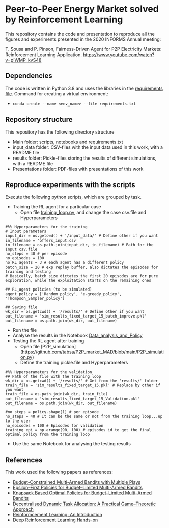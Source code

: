 # Peer-to-Peer Energy Market solved by Reinforcement Learning 
This repository contains the code and presentation to reproduce all the figures and experiments presented in the 2020 INFORMS Annual meeting:

T. Sousa and P. Pinson, Fairness-Driven Agent for P2P Electricity Markets: Reinforcement Learning Application. https://www.youtube.com/watch?v=pIWMP_kvS48

## Dependencies
The code is written in Python 3.8 and uses the libraries in the [requirements file](https://github.com/tabsa/P2P_market_MAD/blob/main/requirements.txt).
Command for creating a virtual environment:
 - ```conda create --name <env_name> --file requirements.txt```

## Repository structure
This repository has the following directory structure
- Main folder: scripts, notebooks and requirements.txt
- input_data folder: CSV-files with the input data used in this work, with a README file
- results folder: Pickle-files storing the results of different simulations, with a README file
- Presentations folder: PDF-files with presentations of this work

## Reproduce experiments with the scripts
Execute the following python scripts, which are grouped by task.
 - Training the RL agent for a particular case 
    - Open file [training_loop.py](https://github.com/tabsa/P2P_market_MAD/blob/main/training_loop.py), and change the case csv.file and Hyperparameters
```
#%% Hyperparameters for the training
# Input parameters
input_dir = os.getcwd() + '/input_data/' # Define other if you want
in_filename = 'offers_input.csv'
in_filename = os.path.join(input_dir, in_filename) # Path for the Input csv.file
no_steps = 40 # per episode
no_episodes = 100
no_RL_agents = 3 # each agent has a different policy
batch_size = 20 # exp replay buffer, also dictates the episodes for training and testing
# Basically, batch_size dictates the first 20 episodes are for pure exploration, while the exploitation starts on the remaining ones

## RL_agent policies (to be simulated)
agent_policy = ['Random_policy', 'e-greedy_policy', 'Thompson_Sampler_policy']

## Saving file
wk_dir = os.getcwd() + '/results/' # Define other if you want
out_filename = 'sim_results_fixed_target_15_batch_improve.pkl'
out_filename = os.path.join(wk_dir, out_filename)
```
   - Run the file
   - Analyse the results in the Notebook [Data_analysis_and_Policy](https://github.com/tabsa/P2P_market_MAD/blob/main/Data_analysis_and_Policy.ipynb)
 - Testing the RL agent after training
    - Open file [P2P_simulation] (https://github.com/tabsa/P2P_market_MAD/blob/main/P2P_simulation.py)
    - Define the training pickle.file and Hyperparameters
```
#%% Hyperparameters for the validation
## Path of the file with the training loop
wk_dir = os.getcwd() + '/results/' # Get from the 'results/' folder
train_file = 'sim_results_fixed_target_15.pkl' # Replace by other if you want
train_file = os.path.join(wk_dir, train_file)
out_filename = 'sim_results_fixed_target_15_Validation.pkl'
out_filename = os.path.join(wk_dir, out_filename)

#no_steps = policy.shape[1] # per episode
no_steps = 40 # It can be the same or not from the training loop...up to the user
no_episodes = 100 # Episodes for validation
training_epi = np.arange(90, 100) # episodes id to get the final optimal policy from the training loop
```
   - Use the same Notebook for analysing the testing results

## References
This work used the following papers as references:
 - [Budget-Constrained Multi-Armed Bandits with Multiple Plays](https://arxiv.org/abs/1711.05928)
 - [Epsilon–First Policies for Budget–Limited Multi-Armed Bandits](https://eprints.soton.ac.uk/270806/)
 - [Knapsack Based Optimal Policies for Budget–Limited Multi–Armed Bandits](https://arxiv.org/abs/1204.1909)
 - [Decentralised Dynamic Task Allocation: A Practical Game–Theoretic Approach](http://www.ifaamas.org/Proceedings/aamas09/pdf/01_Full%20Papers/16_90_FP_0572.pdf)
 - [Reinformcement Learning: An Introduction](https://web.stanford.edu/class/psych209/Readings/SuttonBartoIPRLBook2ndEd.pdf)
 - [Deep Reinforcement Learning Hands-on](https://github.com/PacktPublishing/Deep-Reinforcement-Learning-Hands-On)
